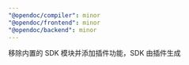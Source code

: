 ```yaml
---
"@opendoc/compiler": minor
"@opendoc/frontend": minor
"@opendoc/backend": minor
---
```


移除内置的 SDK 模块并添加插件功能，SDK 由插件生成
